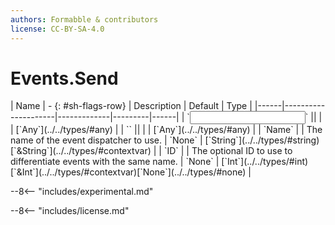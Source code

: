 ```yaml
---
authors: Formabble & contributors
license: CC-BY-SA-4.0
---
```



# Events.Send

<div class="sh-parameters" markdown="1">
| Name | - {: #sh-flags-row} | Description | Default | Type |
|------|---------------------|-------------|---------|------|
| `<input>` || | | [`Any`](../../types/#any) |
| `<output>` || | | [`Any`](../../types/#any) |
| `Name` |  | The name of the event dispatcher to use. | `None` | [`String`](../../types/#string)[`&String`](../../types/#contextvar) |
| `ID` |  | The optional ID to use to differentiate events with the same name. | `None` | [`Int`](../../types/#int)[`&Int`](../../types/#contextvar)[`None`](../../types/#none) |

</div>

--8<-- "includes/experimental.md"



--8<-- "includes/license.md"

